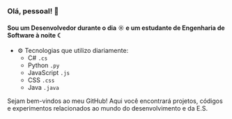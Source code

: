 ### Olá, pessoal! 👋

#### Sou um Desenvolvedor durante o dia ☼ e um estudante de Engenharia de Software à noite ☾

- ⚙️ Tecnologias que utilizo diariamente:
    - C# `.cs`
    - Python `.py`
    - JavaScript `.js`
    - CSS `.css`
    - Java `.java`

Sejam bem-vindos ao meu GitHub! Aqui você encontrará projetos, códigos e experimentos relacionados ao mundo do desenvolvimento e da E.S.
